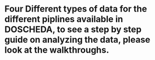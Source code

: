 # Four Different types of data for the different piplines available in DOSCHEDA, to see a step by step guide on analyzing the data, please look at the walkthroughs. 
